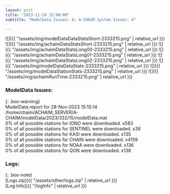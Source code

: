 ```yaml
---
layout: post
title: "2023-11-28 15:00:00"
subtitle: "ModelData Issues: 6; A-CHAIM System Issues: 0"

---
```


![]({{ "/assets/img/modelDataDataStatsShort-2333215.png" | relative_url }})
![]({{ "/assets/img/achaimDataStatsShort-2333215.png" | relative_url }})
![]({{ "/assets/img/achaimDataStatsLong00-2333215.png" | relative_url }})
![]({{ "/assets/img/achaimDataStatsLong01-2333215.png" | relative_url }})
![]({{ "/assets/img/achaimDataStatsLong02-2333215.png" | relative_url }})
![]({{ "/assets/img/modelDataDataStats-2333215.png" | relative_url }})
![]({{ "/assets/img/modelDataStationStats-2333215.png" | relative_url }})
![]({{ "/assets/img/achaimRunTime-2333215.png" | relative_url }})


### ModelData Issues:  
  
{: .box-warning}  
 ModelData report for 28-Nov-2023 15:15:14   
 /home/chaim/ACHAIM_SERVER/A-CHAIM/modelData/2023/332/15/modelData.mat   
 0% of all possible stations for IONO were downloaded. x583   
 0% of all possible stations for SENTINEL were downloaded. x38   
 0% of all possible stations for KASI were downloaded. x135   
 0% of all possible stations for CHAIN were downloaded. x4159   
 0% of all possible stations for NOAA were downloaded. x136   
 0% of all possible stations for QGN were downloaded. x138   
  


### Logs:  
  
{: .box-note}  
[Logs.zip]({{ "/assets/other/logs.zip" | relative_url }})  
[Log Info]({{ "/logInfo" | relative_url }})  
